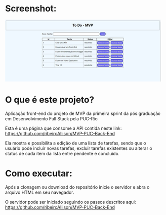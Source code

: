 # Screenshot:
![alt screenshot of the program](/resources/screenshot.jpg "Program screenshot")

# O que é este projeto?

Aplicação front-end do projeto de MVP da primeira sprint da pós graduação em Desenvolvimento Full Stack pela PUC-Rio

Esta é uma página que consome a API contida neste link: https://github.com/ribeiroAllison/MVP-PUC-Back-End

Ela mostra e possibilita a edição de uma lista de tarefas, sendo que o usuário pode incluir novas tarefas, excluir tarefas existentes ou alterar o status de cada item da lista entre pendente e concluído.

# Como executar:

Após a clonagem ou download do repositório inicie o servidor e abra o arquivo HTML em seu navegador.

O servidor pode ser iniciado seguindo os passos descritos aqui: https://github.com/ribeiroAllison/MVP-PUC-Back-End
